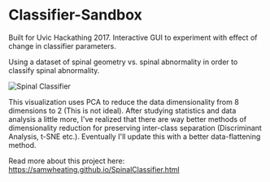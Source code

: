 # Classifier-Sandbox

Built for Uvic Hackathing 2017. Interactive GUI to experiment with effect of change in classifier parameters. 

Using a dataset of spinal geometry vs. spinal abnormality in order to classify spinal abnormality.

![Spinal Classifier](https://samwheating.github.io/images/Spinal_Classifier.jpg) 

This visualization uses PCA to reduce the data dimensionality from 8 dimensions to 2 (This is not ideal). 
After studying statistics and data analysis a little more, I've realized that there are way better methods of dimensionality reduction for preserving inter-class separation (Discriminant Analysis, t-SNE etc.). Eventually I'll update this with a better data-flattening method.

Read more about this project here: https://samwheating.github.io/SpinalClassifier.html
